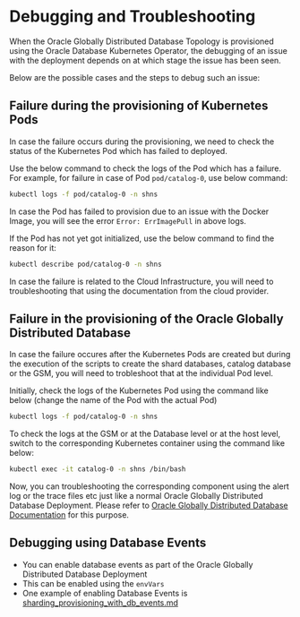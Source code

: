 # Debugging and Troubleshooting

When the Oracle Globally Distributed Database Topology is provisioned using the Oracle Database Kubernetes Operator, the debugging of an issue with the deployment depends on at which stage the issue has been seen.

Below are the possible cases and the steps to debug such an issue:

## Failure during the provisioning of Kubernetes Pods

In case the failure occurs during the provisioning, we need to check the status of the Kubernetes Pod which has failed to deployed.

Use the below command to check the logs of the Pod which has a failure. For example, for failure in case of Pod `pod/catalog-0`, use below command:

```sh
kubectl logs -f pod/catalog-0 -n shns
```

In case the Pod has failed to provision due to an issue with the Docker Image, you will see the error `Error: ErrImagePull` in above logs.

If the Pod has not yet got initialized, use the below command to find the reason for it:

```sh
kubectl describe pod/catalog-0 -n shns
```

In case the failure is related to the Cloud Infrastructure, you will need to troubleshooting that using the documentation from the cloud provider.

## Failure in the provisioning of the Oracle Globally Distributed Database

In case the failure occures after the Kubernetes Pods are created but during the execution of the scripts to create the shard databases, catalog database or the GSM, you will need to trobleshoot that at the individual Pod level.

Initially, check the logs of the Kubernetes Pod using the command like below (change the name of the Pod with the actual Pod)

```sh
kubectl logs -f pod/catalog-0 -n shns
```

To check the logs at the GSM or at the Database level or at the host level, switch to the corresponding Kubernetes container using the command like below:

```sh
kubectl exec -it catalog-0 -n shns /bin/bash
```

Now, you can troubleshooting the corresponding component using the alert log or the trace files etc just like a normal Oracle Globally Distributed Database Deployment. Please refer to [Oracle Globally Distributed Database Documentation](https://docs.oracle.com/en/database/oracle/oracle-database/19/shard/sharding-troubleshooting.html#GUID-629262E5-7910-4690-A726-A565C59BA73E) for this purpose.


## Debugging using Database Events 

* You can enable database events as part of the Oracle Globally Distributed Database Deployment
* This can be enabled using the `envVars` 
* One example of enabling Database Events is [sharding_provisioning_with_db_events.md](./debugging/sharding_provisioning_with_db_events.md)